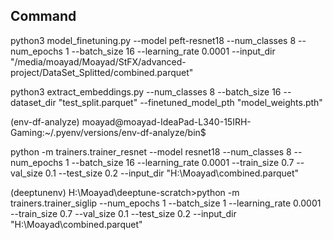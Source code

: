 ## Command

python3 model_finetuning.py --model peft-resnet18 --num_classes 8 --num_epochs 1 --batch_size 16 --learning_rate 0.0001 --input_dir "/media/moayad/Moayad/StFX/advanced-project/DataSet_Splitted/combined.parquet"

python3 extract_embeddings.py --num_classes 8 --batch_size 16 --dataset_dir "test_split.parquet" --finetuned_model_pth "model_weights.pth"

(env-df-analyze) moayad@moayad-IdeaPad-L340-15IRH-Gaming:~/.pyenv/versions/env-df-analyze/bin$ 

python -m  trainers.trainer_resnet --model resnet18 --num_classes 8 --num_epochs 1 --batch_size 16 --learning_rate 0.0001 --train_size 0.7 --val_size 0.1 --test_size 0.2 --input_dir "H:\Moayad\combined.parquet"

(deeptunenv) H:\Moayad\deeptune-scratch>python -m  trainers.trainer_siglip --num_epochs 1 --batch_size 1 --learning_rate 0.0001 --train_size 0.7 --val_size 0.1 --test_size 0.2 --input_dir "H:\Moayad\combined.parquet" 
